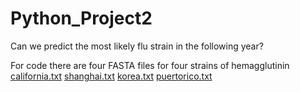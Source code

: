 
# Python_Project2
Can we predict the most likely flu strain in the following year? 

For code there are four FASTA files for four strains of hemagglutinin
[california.txt](https://github.com/nicoletalaba/Python_Project2/files/6636021/california.txt)
[shanghai.txt](https://github.com/nicoletalaba/Python_Project2/files/6636022/shanghai.txt)
[korea.txt](https://github.com/nicoletalaba/Python_Project2/files/6636023/korea.txt)
[puertorico.txt](https://github.com/nicoletalaba/Python_Project2/files/6636024/puertorico.txt)
